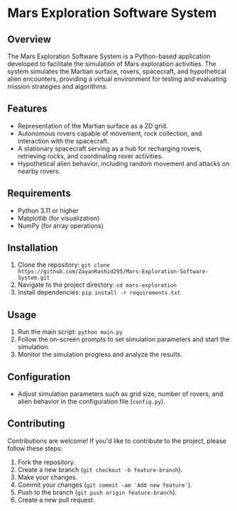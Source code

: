 # Mars Exploration Software System

## Overview
The Mars Exploration Software System is a Python-based application developed to facilitate the simulation of Mars exploration activities. The system simulates the Martian surface, rovers, spacecraft, and hypothetical alien encounters, providing a virtual environment for testing and evaluating mission strategies and algorithms.

## Features
- Representation of the Martian surface as a 2D grid.
- Autonomous rovers capable of movement, rock collection, and interaction with the spacecraft.
- A stationary spacecraft serving as a hub for recharging rovers, retrieving rocks, and coordinating rover activities.
- Hypothetical alien behavior, including random movement and attacks on nearby rovers.

## Requirements
- Python 3.11 or higher
- Matplotlib (for visualization)
- NumPy (for array operations)

## Installation
1. Clone the repository: `git clone https://github.com/ZayanRashid295/Mars-Exploration-Software-System.git`
2. Navigate to the project directory: `cd mars-exploration`
3. Install dependencies: `pip install -r requirements.txt`

## Usage
1. Run the main script: `python main.py`
2. Follow the on-screen prompts to set simulation parameters and start the simulation.
3. Monitor the simulation progress and analyze the results.

## Configuration
- Adjust simulation parameters such as grid size, number of rovers, and alien behavior in the configuration file (`config.py`).

## Contributing
Contributions are welcome! If you'd like to contribute to the project, please follow these steps:
1. Fork the repository.
2. Create a new branch (`git checkout -b feature-branch`).
3. Make your changes.
4. Commit your changes (`git commit -am 'Add new feature'`).
5. Push to the branch (`git push origin feature-branch`).
6. Create a new pull request.
